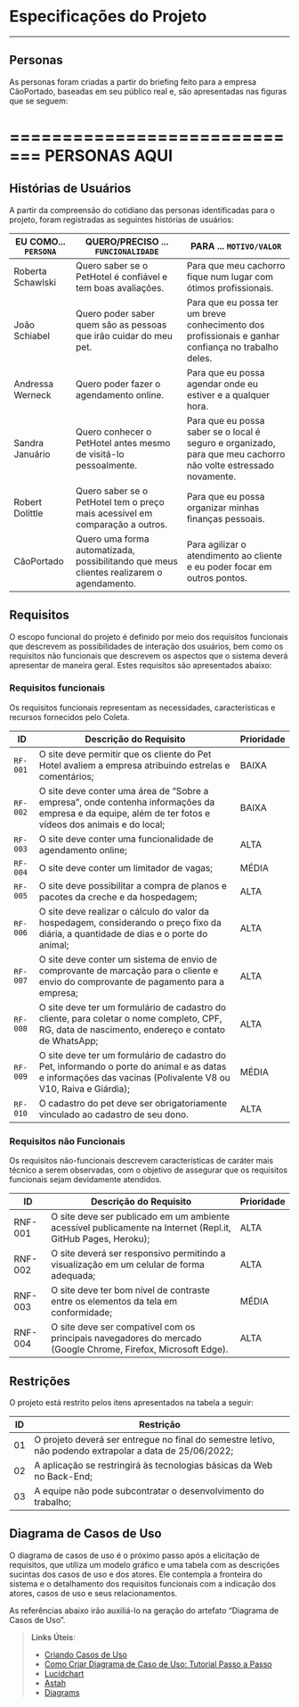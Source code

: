 # Especificações do Projeto



------------------------------------------------------------------------------------------------------

## Personas
As personas foram criadas a partir do briefing feito para a empresa CãoPortado, baseadas em seu público real e, são apresentadas nas figuras que se seguem:

=============================
PERSONAS AQUI
=============================

## Histórias de Usuários
A partir da compreensão do cotidiano das personas identificadas para o projeto, foram registradas as seguintes histórias de usuários:

|EU COMO... `PERSONA`| QUERO/PRECISO ... `FUNCIONALIDADE` |PARA ... `MOTIVO/VALOR`       |
|--------------------|------------------------------------|------------------------------|
|  Roberta  Schawlski | Quero saber se o PetHotel é confiável e tem boas avaliações. | Para que meu cachorro fique num lugar com ótimos profissionais. |
|  João Schiabel | Quero poder saber quem são as pessoas que irão cuidar do meu pet. | Para que eu possa ter um breve conhecimento dos profissionais e ganhar confiança no trabalho deles.|
| Andressa Werneck | Quero poder fazer o agendamento online. | Para que eu possa agendar onde eu estiver e a qualquer hora. |
|  Sandra Januário | Quero conhecer o PetHotel antes mesmo de visitá-lo pessoalmente. | Para que eu possa saber se o local é seguro e organizado, para que meu cachorro não volte estressado novamente. |
|  Robert Dolittle | Quero saber se o PetHotel tem o preço mais acessível em comparação a outros. | Para que eu possa organizar minhas finanças pessoais. |
|    CãoPortado | Quero uma forma automatizada, possibilitando que meus clientes realizarem o agendamento. | Para agilizar o atendimento ao cliente e eu poder focar em outros pontos. |

## Requisitos
O escopo funcional do projeto é definido por meio dos requisitos funcionais que descrevem as possibilidades de interação dos usuários, bem como os requisitos não funcionais que descrevem os aspectos que o sistema deverá apresentar de maneira geral. Estes requisitos são apresentados abaixo:

### Requisitos funcionais
Os requisitos funcionais representam as necessidades, características e recursos fornecidos pelo Coleta.

|ID    | Descrição do Requisito  | Prioridade |
|------|----------------------------------------|----  |
|`RF-001`| O site deve permitir que os cliente do Pet Hotel avaliem a empresa atribuindo estrelas e comentários; | BAIXA | 
|`RF-002`| O site deve conter uma área de “Sobre a empresa”, onde contenha informações da empresa e da equipe, além de ter fotos e vídeos dos animais e do local;| BAIXA |
|`RF-003`| O site deve conter uma funcionalidade de agendamento online; | ALTA | 
|`RF-004`| O site deve conter um limitador de vagas;| MÉDIA | 
|`RF-005`| O site deve possibilitar a compra de planos e pacotes da creche e da hospedagem;| ALTA | 
|`RF-006`| O site deve realizar o cálculo do valor da hospedagem, considerando o preço fixo da diária, a quantidade de dias e o porte do animal;| ALTA |
|`RF-007`| O site deve conter um sistema de envio de comprovante de marcação para o cliente e envio do comprovante de pagamento para a empresa;| ALTA |
|`RF-008`| O site deve ter um formulário de cadastro do cliente, para coletar o nome completo, CPF, RG, data de nascimento, endereço e contato de WhatsApp;| ALTA |
|`RF-009`| O site deve ter um formulário de cadastro do Pet, informando o porte do animal e as datas e informações das vacinas (Polivalente V8 ou V10, Raiva e Giárdia);| MÉDIA |
|`RF-010`| O cadastro do pet  deve ser obrigatoriamente vinculado ao cadastro de seu dono.| ALTA |

### Requisitos não Funcionais
Os requisitos não-funcionais descrevem características de caráter mais técnico a serem observadas, com o objetivo de assegurar que os requisitos funcionais sejam devidamente atendidos.

|ID     | Descrição do Requisito  |Prioridade |
|-------|-------------------------|----|
|RNF-001 | O site deve ser publicado em um ambiente acessível publicamente na Internet (Repl.it, GitHub Pages, Heroku);  | ALTA | 
|RNF-002 | O site deverá ser responsivo permitindo a visualização em um celular de forma adequada; |  ALTA | 
|RNF-003 | O site deve ter bom nível de contraste entre os elementos da tela em conformidade;      |  MÉDIA |
|RNF-004 | O site deve ser compatível com os principais navegadores do mercado (Google Chrome, Firefox, Microsoft Edge).    |  ALTA |

## Restrições
O projeto está restrito pelos itens apresentados na tabela a seguir:

|ID| Restrição                                             |
|--|-------------------------------------------------------|
|01| O projeto deverá ser entregue no final do semestre letivo, não podendo extrapolar a data de 25/06/2022; |
|02| A aplicação se restringirá às tecnologias básicas da Web no Back-End; |
|03| A equipe não pode subcontratar o desenvolvimento do trabalho; |

## Diagrama de Casos de Uso

O diagrama de casos de uso é o próximo passo após a elicitação de requisitos, que utiliza um modelo gráfico e uma tabela com as descrições sucintas dos casos de uso e dos atores. Ele contempla a fronteira do sistema e o detalhamento dos requisitos funcionais com a indicação dos atores, casos de uso e seus relacionamentos. 

As referências abaixo irão auxiliá-lo na geração do artefato “Diagrama de Casos de Uso”.

> **Links Úteis**:
> - [Criando Casos de Uso](https://www.ibm.com/docs/pt-br/elm/6.0?topic=requirements-creating-use-cases)
> - [Como Criar Diagrama de Caso de Uso: Tutorial Passo a Passo](https://gitmind.com/pt/fazer-diagrama-de-caso-uso.html/)
> - [Lucidchart](https://www.lucidchart.com/)
> - [Astah](https://astah.net/)
> - [Diagrams](https://app.diagrams.net/)
